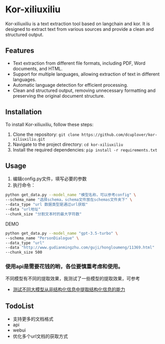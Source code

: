 # Kor-xiliuxiliu

Kor-xiliuxiliu is a text extraction tool based on langchain and kor. It is designed to extract text from various sources and provide a clean and structured output.

## Features

- Text extraction from different file formats, including PDF, Word documents, and HTML.
- Support for multiple languages, allowing extraction of text in different languages.
- Automatic language detection for efficient processing.
- Clean and structured output, removing unnecessary formatting and preserving the original document structure.

## Installation

To install Kor-xiliuxiliu, follow these steps:

1. Clone the repository: `git clone https://github.com/dcuplover/kor-xiliuxiliu.git`
2. Navigate to the project directory: `cd kor-xiliuxiliu`
3. Install the required dependencies: `pip install -r requirements.txt`

## Usage
1. 编辑config.py文件，填写必要的参数
2. 执行命令：
```bash
python get_data.py --model_name "模型名称，可以参考config" \
--schema_name "选择schema，schema文件放在schemas文件夹下" \
--data_type "url 数据类型是通过url获取"
--data "url地址"
--chunk_size "分割文本时的最大字符数"
```
DEMO
```bash
python get_data.py --model_name "gpt-3.5-turbo" \
--schema_name "PersonDialogue" \
--data_type "url"
--data "http://www.gudianmingzhu.com/guji/hongloumeng/11369.html"
--chunk_size 500
```

### 使用api是需要花钱的哟，各位要慎重考虑和使用。

不同模型有不同的提取效果，我测试了一些模型的提取效果，可参考
- [测试不同大模型从非结构化信息中提取结构化信息的能力](https://zhuanlan.zhihu.com/p/686858490)

## TodoList
- 支持更多的文档格式
- api
- webui
- 优化多个url文档的获取方式